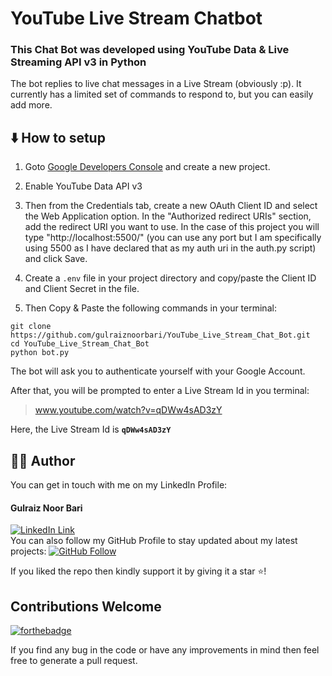 # YouTube Live Stream Chatbot

### This Chat Bot was developed using YouTube Data & Live Streaming API v3 in Python

The bot replies to live chat messages in a Live Stream (obviously :p). It currently has a limited set of commands to respond to, but you can easily add more.

## ⬇️ How to setup

1. Goto [Google Developers Console](https://console.developers.google.com/) and create a new project.

2. Enable YouTube Data API v3
3. Then from the Credentials tab, create a new OAuth Client ID and select the Web Application option. In the "Authorized redirect URIs" section, add the redirect URI you want to use. In the case of this project you will type "http://localhost:5500/" (you can use any port but I am specifically using 5500 as I have declared that as my auth uri in the auth.py script) and click Save.
4. Create a `.env` file in your project directory and copy/paste the Client ID and Client Secret in the file.
5. Then Copy & Paste the following commands in your terminal:

```
git clone https://github.com/gulraiznoorbari/YouTube_Live_Stream_Chat_Bot.git
cd YouTube_Live_Stream_Chat_Bot
python bot.py
```

The bot will ask you to authenticate yourself with your Google Account.

After that, you will be prompted to enter a Live Stream Id in you terminal:

> www.youtube.com/watch?v=qDWw4sAD3zY

Here, the Live Stream Id is **`qDWw4sAD3zY`**

## 👨‍💻 Author

You can get in touch with me on my LinkedIn Profile:

#### Gulraiz Noor Bari

[![LinkedIn Link](https://img.shields.io/badge/Connect-gulraiznoorbari-blue.svg?logo=linkedin&longCache=true&style=social&label=Connect)](https://www.linkedin.com/in/gulraiznoorbari)
<br />
You can also follow my GitHub Profile to stay updated about my latest projects: [![GitHub Follow](https://img.shields.io/badge/Connect-gulraiznoorbari-blue.svg?logo=Github&longCache=true&style=social&label=Follow)](https://github.com/gulraiznoorbari)

If you liked the repo then kindly support it by giving it a star ⭐!

## Contributions Welcome

[![forthebadge](https://forthebadge.com/images/badges/built-with-love.svg)](#)

If you find any bug in the code or have any improvements in mind then feel free to generate a pull request.
